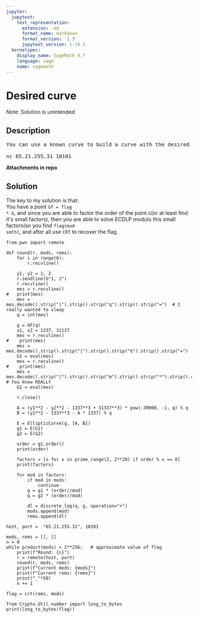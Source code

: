 ```yaml
---
jupyter:
  jupytext:
    text_representation:
      extension: .md
      format_name: markdown
      format_version: '1.3'
      jupytext_version: 1.14.1
  kernelspec:
    display_name: SageMath 9.7
    language: sage
    name: sagemath
---
```


# Desired curve
Note: Solution is unintended

## Description
<pre>You can use a known curve to build a curve with the desired properties.

nc 65.21.255.31 10101</pre>
<b>Attachments in repo</b>

## Solution
The key to my solution is that:<br>
You have a point <code>Gf = flag * G</code>, and since you are able to factor the order of the point <code>G</code>(or at least find it's small factors), then you are able to solve ECDLP modulo this small factors(so you find <code>flag(mod smth)</code>, and after all use <code>CRT</code> to recover the flag.

```sage
from pwn import remote
```

```sage
def round(r, mods, rems):
    for i in range(6):
        r.recvline()
        
    y1, y2 = 1, 2
    r.sendline(b"1, 2")
    r.recvline()
    mes = r.recvline()
#   print(mes)
    mes = mes.decode().strip("|").strip().strip("q").strip().strip("=")  # I really wanted to sleep
    q = int(mes)

    g = GF(q)
    x1, x2 = 1337, 31137
    mes = r.recvline()
#    print(mes)
    mes = mes.decode().strip().strip("|").strip().strip("G").strip().strip("=")
    G1 = eval(mes)
    mes = r.recvline()
#    print(mes)
    mes = mes.decode().strip("|").strip().strip("m").strip().strip("*").strip().strip("G").strip().strip("=") # You know REALLY
    G2 = eval(mes)
    
    r.close()
    
    A = (y1**2 - y2**2 - 1337**3 + 31337**3) * pow(-30000, -1, q) % q
    B = (y1**2 - 1337**3 - A * 1337) % q

    E = EllipticCurve(g, [A, B])
    g1 = E(G1)
    g2 = E(G2)

    order = g1.order()
    print(order)
    
    factors = [x for x in prime_range(2, 2**20) if order % x == 0]
    print(factors)
    
    for mod in factors:
        if mod in mods:
            continue
        g = g1 * (order//mod)
        q = g2 * (order//mod)
      
        dl = discrete_log(q, g, operation="+")
        mods.append(mod)
        rems.append(dl)
```

```sage
host, port =  "65.21.255.31", 10101

mods, rems = [], []
n = 0
while product(mods) < 2**256:   # approximate value of flag
    print(f"Round: {n}")
    r = remote(host, port)
    round(r, mods, rems)
    print(f"Current mods: {mods}")
    print(f"Current rems: {rems}")
    print("_"*50)
    n += 1
    
flag = crt(rems, mods)
```

```sage
from Crypto.Util.number import long_to_bytes
print(long_to_bytes(flag))
```
